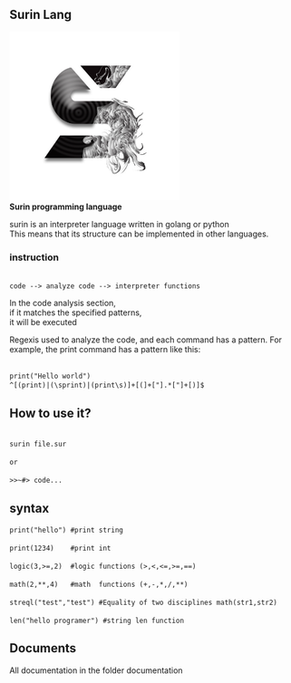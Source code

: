## Surin Lang

<img src="https://github.com/HSNHK/surin-lang/blob/master/resources/logo.png" width="300" >
<br>
<b>Surin programming language</b>

surin is an interpreter language written in golang or python
<br>
This means that its structure can be implemented in other languages.

### instruction
```

code --> analyze code --> interpreter functions

```
In the code analysis section,<br>
if it matches the specified patterns,<br>
it will be executed<br>

Regexis used to analyze the code,
and each command has a pattern.
For example, the print command has a pattern like this:

```

print("Hello world")
^[(print)|(\sprint)|(print\s)]+[(]+["].*["]+[)]$

```
## How to use it?

```

surin file.sur

or 

>>~#> code...

```
## syntax

```
print("hello") #print string

print(1234)    #print int

logic(3,>=,2)  #logic functions (>,<,<=,>=,==)

math(2,**,4)   #math  functions (+,-,*,/,**)

streql("test","test") #Equality of two disciplines math(str1,str2)

len("hello programer") #string len function

``` 
## Documents

All documentation in the folder documentation